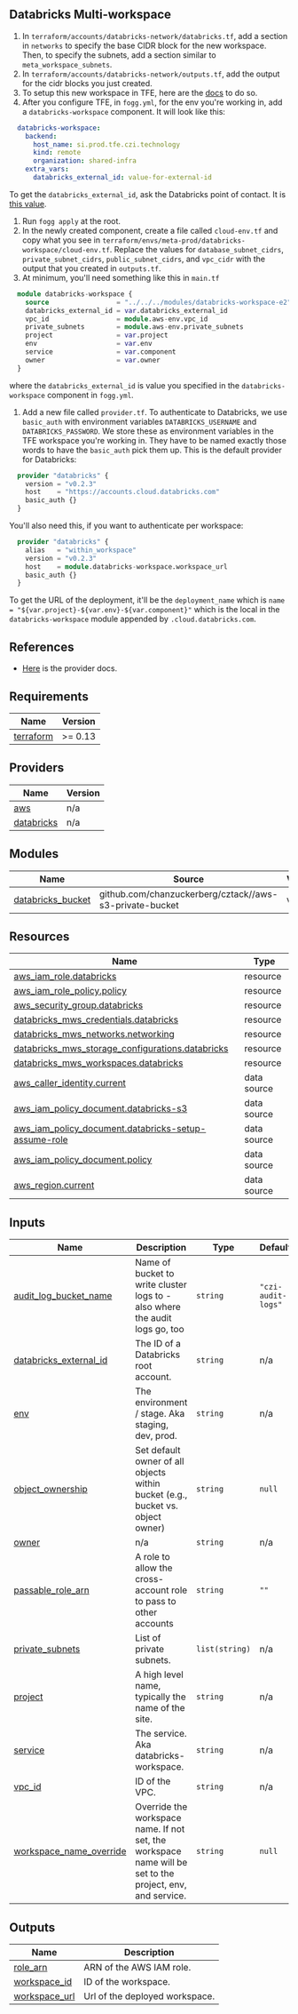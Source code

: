 ## Databricks Multi-workspace
1. In `terraform/accounts/databricks-network/databricks.tf`, add a section in `networks` to specify the base CIDR block for the new workspace. Then, to specify the subnets, add a section similar to `meta_workspace_subnets`.
2. In `terraform/accounts/databricks-network/outputs.tf`, add the output for the cidr blocks you just created.
3. To setup this new workspace in TFE, here are the [docs](https://czi.atlassian.net/wiki/spaces/SI/pages/1786741987/Terraform+Enterprise#TerraformEnterprise-Migratinganewworkspaceinapre-configuredrepotoTFE) to do so.
4. After you configure TFE, in `fogg.yml`, for the env you're working in, add a `databricks-workspace` component. It will look like this:
```yaml
  databricks-workspace:
    backend:
      host_name: si.prod.tfe.czi.technology
      kind: remote
      organization: shared-infra
    extra_vars:
      databricks_external_id: value-for-external-id
```
To get the `databricks_external_id`, ask the Databricks point of contact. It is [this value](https://databrickslabs.github.io/terraform-provider-databricks/resources/mws_workspaces/).

1. Run `fogg apply` at the root.
2. In the newly created component, create a file called `cloud-env.tf` and copy what you see in `terraform/envs/meta-prod/databricks-workspace/cloud-env.tf`. Replace the values for `database_subnet_cidrs`, `private_subnet_cidrs`, `public_subnet_cidrs`, and `vpc_cidr` with the output that you created in `outputs.tf`.
3. At minimum, you'll need something like this in `main.tf`
```terraform
  module databricks-workspace {
    source                 = "../../../modules/databricks-workspace-e2"
    databricks_external_id = var.databricks_external_id
    vpc_id                 = module.aws-env.vpc_id
    private_subnets        = module.aws-env.private_subnets
    project                = var.project
    env                    = var.env
    service                = var.component
    owner                  = var.owner
  }
```
where the `databricks_external_id` is value you specified in the `databricks-workspace` component in `fogg.yml`.

1. Add a new file called `provider.tf`. To authenticate to Databricks, we use `basic_auth` with environment variables `DATABRICKS_USERNAME` and `DATABRICKS_PASSWORD`. We store these as environment variables in the TFE workspace you're working in. They have to be named exactly those words to have the `basic_auth` pick them up. This is the default provider for Databricks:
```terraform
  provider "databricks" {
    version = "v0.2.3"
    host    = "https://accounts.cloud.databricks.com"
    basic_auth {}
  }
```
You'll also need this, if you want to authenticate per workspace:
```terraform
  provider "databricks" {
    alias   = "within_workspace"
    version = "v0.2.3"
    host    = module.databricks-workspace.workspace_url
    basic_auth {}
  }
```
To get the URL of the deployment, it'll be the `deployment_name` which is `name = "${var.project}-${var.env}-${var.component}"` which is the local in the `databricks-workspace` module appended by `.cloud.databricks.com`.

## References
* [Here](https://databrickslabs.github.io/terraform-provider-databricks/overview/) is the provider docs.

<!-- START -->
## Requirements

| Name | Version |
|------|---------|
| <a name="requirement_terraform"></a> [terraform](#requirement\_terraform) | >= 0.13 |

## Providers

| Name | Version |
|------|---------|
| <a name="provider_aws"></a> [aws](#provider\_aws) | n/a |
| <a name="provider_databricks"></a> [databricks](#provider\_databricks) | n/a |

## Modules

| Name | Source | Version |
|------|--------|---------|
| <a name="module_databricks_bucket"></a> [databricks\_bucket](#module\_databricks\_bucket) | github.com/chanzuckerberg/cztack//aws-s3-private-bucket | v0.60.1 |

## Resources

| Name | Type |
|------|------|
| [aws_iam_role.databricks](https://registry.terraform.io/providers/hashicorp/aws/latest/docs/resources/iam_role) | resource |
| [aws_iam_role_policy.policy](https://registry.terraform.io/providers/hashicorp/aws/latest/docs/resources/iam_role_policy) | resource |
| [aws_security_group.databricks](https://registry.terraform.io/providers/hashicorp/aws/latest/docs/resources/security_group) | resource |
| [databricks_mws_credentials.databricks](https://registry.terraform.io/providers/databricks/databricks/latest/docs/resources/mws_credentials) | resource |
| [databricks_mws_networks.networking](https://registry.terraform.io/providers/databricks/databricks/latest/docs/resources/mws_networks) | resource |
| [databricks_mws_storage_configurations.databricks](https://registry.terraform.io/providers/databricks/databricks/latest/docs/resources/mws_storage_configurations) | resource |
| [databricks_mws_workspaces.databricks](https://registry.terraform.io/providers/databricks/databricks/latest/docs/resources/mws_workspaces) | resource |
| [aws_caller_identity.current](https://registry.terraform.io/providers/hashicorp/aws/latest/docs/data-sources/caller_identity) | data source |
| [aws_iam_policy_document.databricks-s3](https://registry.terraform.io/providers/hashicorp/aws/latest/docs/data-sources/iam_policy_document) | data source |
| [aws_iam_policy_document.databricks-setup-assume-role](https://registry.terraform.io/providers/hashicorp/aws/latest/docs/data-sources/iam_policy_document) | data source |
| [aws_iam_policy_document.policy](https://registry.terraform.io/providers/hashicorp/aws/latest/docs/data-sources/iam_policy_document) | data source |
| [aws_region.current](https://registry.terraform.io/providers/hashicorp/aws/latest/docs/data-sources/region) | data source |

## Inputs

| Name | Description | Type | Default | Required |
|------|-------------|------|---------|:--------:|
| <a name="input_audit_log_bucket_name"></a> [audit\_log\_bucket\_name](#input\_audit\_log\_bucket\_name) | Name of bucket to write cluster logs to - also where the audit logs go, too | `string` | `"czi-audit-logs"` | no |
| <a name="input_databricks_external_id"></a> [databricks\_external\_id](#input\_databricks\_external\_id) | The ID of a Databricks root account. | `string` | n/a | yes |
| <a name="input_env"></a> [env](#input\_env) | The environment / stage. Aka staging, dev, prod. | `string` | n/a | yes |
| <a name="input_object_ownership"></a> [object\_ownership](#input\_object\_ownership) | Set default owner of all objects within bucket (e.g., bucket vs. object owner) | `string` | `null` | no |
| <a name="input_owner"></a> [owner](#input\_owner) | n/a | `string` | n/a | yes |
| <a name="input_passable_role_arn"></a> [passable\_role\_arn](#input\_passable\_role\_arn) | A role to allow the cross-account role to pass to other accounts | `string` | `""` | no |
| <a name="input_private_subnets"></a> [private\_subnets](#input\_private\_subnets) | List of private subnets. | `list(string)` | n/a | yes |
| <a name="input_project"></a> [project](#input\_project) | A high level name, typically the name of the site. | `string` | n/a | yes |
| <a name="input_service"></a> [service](#input\_service) | The service. Aka databricks-workspace. | `string` | n/a | yes |
| <a name="input_vpc_id"></a> [vpc\_id](#input\_vpc\_id) | ID of the VPC. | `string` | n/a | yes |
| <a name="input_workspace_name_override"></a> [workspace\_name\_override](#input\_workspace\_name\_override) | Override the workspace name. If not set, the workspace name will be set to the project, env, and service. | `string` | `null` | no |

## Outputs

| Name | Description |
|------|-------------|
| <a name="output_role_arn"></a> [role\_arn](#output\_role\_arn) | ARN of the AWS IAM role. |
| <a name="output_workspace_id"></a> [workspace\_id](#output\_workspace\_id) | ID of the workspace. |
| <a name="output_workspace_url"></a> [workspace\_url](#output\_workspace\_url) | Url of the deployed workspace. |
<!-- END -->
